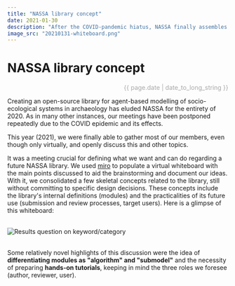 ```yaml
---
title: "NASSA library concept"
date: 2021-01-30
description: "After the COVID-pandemic hiatus, NASSA finally assembles to better define a modular library concept"
image_src: "20210131-whiteboard.png"
---
```

# NASSA library concept
<p style="font-size=80%; text-align: right; color: #a9a9a9;"><time datetime="{{ page.date | date: "%Y-%m-%d" }}">{{ page.date | date_to_long_string }}</time></p>

Creating an open-source library for agent-based modelling of socio-ecological systems in archaeology has eluded NASSA for the entirety of 2020. As in many other instances, our meetings have been postponed repeatedly due to the COVID epidemic and its effects.

This year (2021), we were finally able to gather most of our members, even though only virtually, and openly discuss this and other topics.

It was a meeting crucial for defining what we want and can do regarding a future NASSA library. We used [miro](https://miro.com/) to populate a virtual whiteboard with the main points discussed to aid the brainstorming and document our ideas. With it, we consolidated a few skeletal concepts related to the library, still without committing to specific design decisions. These concepts include the library's internal definitions (modules) and the practicalities of its future use (submission and review processes, target users). Here is a glimpse of this whiteboard:

<br>
<img src="https://archaeology-abm.github.io/NASSA-hub/assets/20210131-whiteboard.png" alt="Results question on keyword/category">
<br><br>

Some relatively novel highlights of this discussion were the idea of **differentiating modules as "algorithm" and "submodel"** and the necessity of preparing **hands-on tutorials**, keeping in mind the three roles we foresee (author, reviewer, user).

<br><br>
